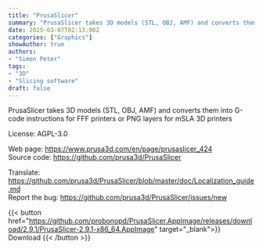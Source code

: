 ```yaml
---
title: "PrusaSlicer"
summary: "PrusaSlicer takes 3D models (STL, OBJ, AMF) and converts them into G-code instructions for FFF printers or PNG layers for mSLA 3D printers"
date: 2025-03-07T02:13:00Z
categories: ["Graphics"]
showAuthor: true
authors:
- "Simon Peter"
tags: 
- "3D"
- "Slicing software"
draft: false
---
```


PrusaSlicer takes 3D models (STL, OBJ, AMF) and converts them into G-code instructions for FFF printers or PNG layers for mSLA 3D printers

License: AGPL-3.0

Web page: <https://www.prusa3d.com/en/page/prusaslicer_424>  
Source code: <https://github.com/prusa3d/PrusaSlicer>

Translate: <https://github.com/prusa3d/PrusaSlicer/blob/master/doc/Localization_guide.md>  
Report the bug: <https://github.com/prusa3d/PrusaSlicer/issues/new>  

{{< button href="https://github.com/probonopd/PrusaSlicer.AppImage/releases/download/2.9.1/PrusaSlicer-2.9.1-x86_64.AppImage" target="_blank">}}
Download
{{< /button >}}